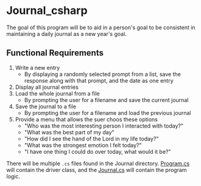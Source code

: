 # Journal_csharp
The goal of this program will be to aid in a person's goal to be consistent in maintaining a daily journal as a new year's goal.
## Functional Requirements
1. Write a new entry
    * By displaying a randomly selected prompt from a list, save the response along with that prompt, and the date as one entry
2. Display all journal entries
3. Load the whole journal from a file
    * By prompting the user for a filename and save the current journal
4. Save the journal to a file
    * By prompting the user for a filename and load the previous journal
5. Provide a menu that allows the suer choos these options
    * "Who was the most interesting person I interacted with today?"
    * "What was the best part of my day"
    * "How did I see the hand of the Lord in my life today?"
    * "What was the strongest emotion I felt today?"
    * "I have one thing I could do over today, what would it be?"

There will be multiple `.cs` files found in the Journal directory. [Program.cs]() will contain the driver class, and the [Journal.cs]() will contain the program logic.

